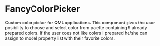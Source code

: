 # FancyColorPicker
Custom color picker for QML applications.
This component gives the user posibility to choose and select color from palette containing 9 already prepared colors. If the user does not like colors I prepared he/she can assign to model property list with their favorite colors.
